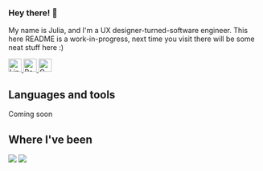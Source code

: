 ### Hey there! 👋

My name is Julia, and I'm a UX designer-turned-software engineer. This here README is a work-in-progress, next time you visit there will be some neat stuff here :) 

</div>
   <a href="https://www.linkedin.com/in/juliakahn1/" target="_blank" >
    <img height="26" src="https://img.shields.io/badge/LinkedIn-blue?style=for-the-badge&logo=linkedin&logoColor=white" alt="LinkedIn Badge"/>
  </a>
  <a href="https://juliakahn.me" target="_blank" >
    <img height="26px" src="https://img.shields.io/badge/Portfolio-255E63?style=for-the-badge&logo=About.me&logoColor=white" alt="Portfolio Badge"/>
  </a>
  <a href="mailto:juliakahn1@gmail.com" target="_blank" >
    <img height="26px" src="https://img.shields.io/badge/gmail-%23D14836.svg?&style=for-the-badge&logo=gmail&logoColor=white" alt="Gmail Badge" />
  </a>
</div>

## Languages and tools

Coming soon

## Where I've been

<div>
   <img src="https://upload.wikimedia.org/wikipedia/commons/thumb/a/ab/Meta-Logo.png/1600px-Meta-Logo.png?20211104123859">
   <img src="https://upload.wikimedia.org/wikipedia/commons/thumb/3/3f/HubSpot_Logo.svg/2560px-HubSpot_Logo.svg.png">
</div>

<!--
**juliakahn1/juliakahn1** is a ✨ _special_ ✨ repository because its `README.md` (this file) appears on your GitHub profile.

Here are some ideas to get you started:

- 🔭 I’m currently working on ...
- 🌱 I’m currently learning ...
- 👯 I’m looking to collaborate on ...
- 🤔 I’m looking for help with ...
- 💬 Ask me about ...
- 📫 How to reach me: ...
- 😄 Pronouns: ...
- ⚡ Fun fact: ...
-->
